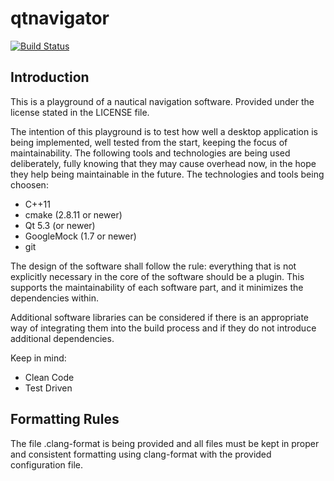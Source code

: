 qtnavigator
===========

[![Build Status](https://travis-ci.org/mariokonrad/qtnavigator.svg)](https://travis-ci.org/mariokonrad/qtnavigator)

Introduction
------------

This is a playground of a nautical navigation software.
Provided under the license stated in the LICENSE file.

The intention of this playground is to test how well
a desktop application is being implemented, well tested
from the start, keeping the focus of maintainability.
The following tools and technologies are being used
deliberately, fully knowing that they may cause overhead
now, in the hope they help being maintainable in the
future. The technologies and tools being choosen:

- C++11
- cmake (2.8.11 or newer)
- Qt 5.3 (or newer)
- GoogleMock (1.7 or newer)
- git

The design of the software shall follow the rule: everything
that is not explicitly necessary in the core of the software
should be a plugin. This supports the maintainability of each
software part, and it minimizes the dependencies within.

Additional software libraries can be considered if there is
an appropriate way of integrating them into the build process
and if they do not introduce additional dependencies.

Keep in mind:
- Clean Code
- Test Driven


Formatting Rules
----------------

The file .clang-format is being provided and all files
must be kept in proper and consistent formatting using
clang-format with the provided configuration file.

